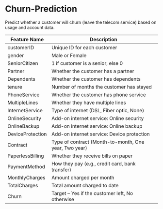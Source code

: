 # Churn-Prediction

Predict whether a customer will churn (leave the telecom service) based on usage and account data.

| Feature Name        | Description                                                  |
|---------------------|--------------------------------------------------------------|
| customerID          | Unique ID for each customer                                  |
| gender              | Male or Female                                               |
| SeniorCitizen       | 1 if customer is a senior, else 0                            |
| Partner             | Whether the customer has a partner                           |
| Dependents          | Whether the customer has dependents                          |
| tenure              | Number of months the customer has stayed                     |
| PhoneService        | Whether the customer has phone service                       |
| MultipleLines       | Whether they have multiple lines                             |
| InternetService     | Type of internet (DSL, Fiber optic, None)                    |
| OnlineSecurity      | Add-on internet service: Online security                     |
| OnlineBackup        | Add-on internet service: Online backup                       |
| DeviceProtection    | Add-on internet service: Device protection                   |
| Contract            | Type of contract (Month-to-month, One year, Two year)        |
| PaperlessBilling    | Whether they receive bills on paper                          |
| PaymentMethod       | How they pay (e.g., credit card, bank transfer)              |
| MonthlyCharges      | Amount charged per month                                     |
| TotalCharges        | Total amount charged to date                                 |
| Churn               | Target – Yes if the customer left, No otherwise              |
